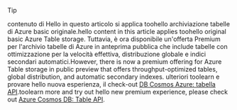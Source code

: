 > [!TIP]
> <span data-ttu-id="491c5-101">contenuto di Hello in questo articolo si applica toohello archiviazione tabelle di Azure basic originale.</span><span class="sxs-lookup"><span data-stu-id="491c5-101">hello content in this article applies toohello original basic Azure Table storage.</span></span> <span data-ttu-id="491c5-102">Tuttavia, è ora disponibile un'offerta Premium per l'archivio tabelle di Azure in anteprima pubblica che include tabelle con ottimizzazione per la velocità effettiva, distribuzione globale e indici secondari automatici.</span><span class="sxs-lookup"><span data-stu-id="491c5-102">However, there is now a premium offering for Azure Table storage in public preview that offers throughput-optimized tables, global distribution, and automatic secondary indexes.</span></span> <span data-ttu-id="491c5-103">ulteriori toolearn e provare hello nuova esperienza, il check-out [DB Cosmos Azure: tabella API](https://aka.ms/premiumtables).</span><span class="sxs-lookup"><span data-stu-id="491c5-103">toolearn more and try out hello new premium experience, please check out [Azure Cosmos DB: Table API](https://aka.ms/premiumtables).</span></span>
>

